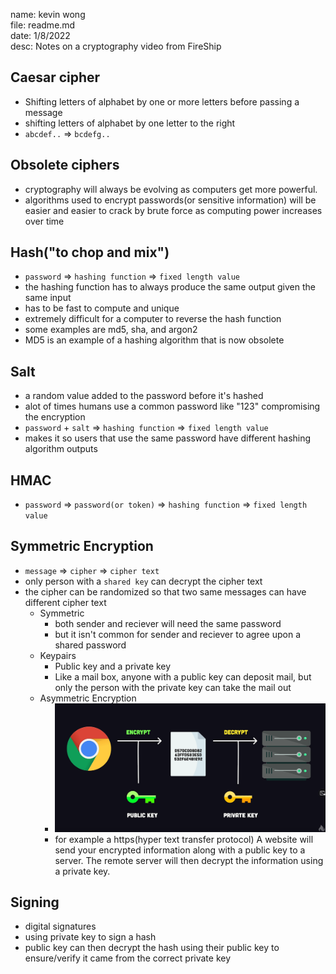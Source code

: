 name: kevin wong\
file: readme.md\
date: 1/8/2022\
desc: Notes on a cryptography video from FireShip

## Caesar cipher
* Shifting letters of alphabet by one or more letters before passing a message 
* shifting letters of alphabet by one letter to the right
* ```abcdef..``` => ```bcdefg..```

## Obsolete ciphers
* cryptography will always be evolving as computers get more powerful.
* algorithms used to encrypt passwords(or sensitive information) will be easier and easier to crack by brute force as computing power increases over time

## Hash("to chop and mix")
* ```password``` => ```hashing function``` => ```fixed length value```
* the hashing function has to always produce the same output given the same input
* has to be fast to compute and unique
* extremely difficult for a computer to reverse the hash function
* some examples are md5, sha, and argon2
* MD5 is an example of a hashing algorithm that is now obsolete

## Salt
* a random value added to the password before it's hashed
* alot of times humans use a common password like "123" compromising the encryption
* ```password``` + ```salt``` => ```hashing function``` => ```fixed length value```
* makes it so users that use the same password have different hashing algorithm outputs

## HMAC
* ```password``` => ```password(or token)``` => ```hashing function``` => ```fixed length value```

## Symmetric Encryption
* ```message``` => ```cipher``` => ```cipher text```
* only person with a ```shared key``` can decrypt the cipher text
* the cipher can be randomized so that two same messages can have different cipher text
   * Symmetric
      * both sender and reciever will need the same password
      * but it isn't common for sender and reciever to agree upon a shared password
   * Keypairs
      * Public key and a private key
      * Like a mail box, anyone with a public key can deposit mail, but only the person with the private key can take the mail out
   * Asymmetric Encryption
      * ![diagram](pubPrivateKey.PNG)
      * for example a https(hyper text transfer protocol) A website will send your encrypted information along with a public key to a server. The remote server will then decrypt the information using a private key.

## Signing
* digital signatures
* using private key to sign a hash
* public key can then decrypt the hash using their public key to ensure/verify it came from the correct private key
